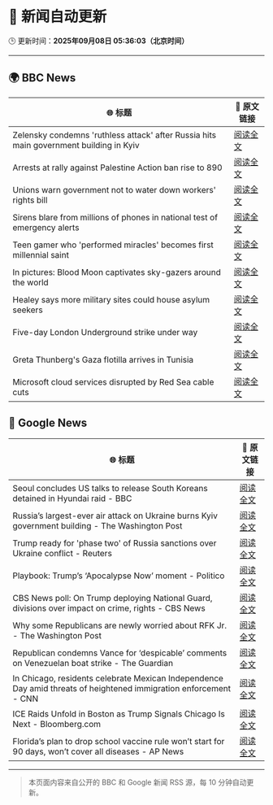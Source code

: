 # 🧠 新闻自动更新

🕒 更新时间：**2025年09月08日 05:36:03（北京时间）**

---

## 🌍 BBC News

| 🌐 标题 | 🔗 原文链接 |
|--------|-------------|
| Zelensky condemns 'ruthless attack' after Russia hits main government building in Kyiv | [阅读全文](https://www.bbc.com/news/articles/cpq5dl5y4nlo?at_medium=RSS&at_campaign=rss) |
| Arrests at rally against Palestine Action ban rise to 890 | [阅读全文](https://www.bbc.com/news/articles/c8rvly00440o?at_medium=RSS&at_campaign=rss) |
| Unions warn government not to water down workers' rights bill | [阅读全文](https://www.bbc.com/news/articles/cq65l5epl3eo?at_medium=RSS&at_campaign=rss) |
| Sirens blare from millions of phones in national test of emergency alerts | [阅读全文](https://www.bbc.com/news/articles/c2lx9x251xgo?at_medium=RSS&at_campaign=rss) |
| Teen gamer who 'performed miracles' becomes  first millennial saint | [阅读全文](https://www.bbc.com/news/articles/c5yg5me8dvlo?at_medium=RSS&at_campaign=rss) |
| In pictures: Blood Moon captivates sky-gazers around the world | [阅读全文](https://www.bbc.com/news/articles/cx25nyjl4pdo?at_medium=RSS&at_campaign=rss) |
| Healey says more military sites could house asylum seekers | [阅读全文](https://www.bbc.com/news/articles/c5yvxergw4xo?at_medium=RSS&at_campaign=rss) |
| Five-day London Underground strike under way | [阅读全文](https://www.bbc.com/news/articles/cx2rg128l68o?at_medium=RSS&at_campaign=rss) |
| Greta Thunberg's Gaza flotilla arrives in Tunisia | [阅读全文](https://www.bbc.com/news/articles/c4gjz0d366eo?at_medium=RSS&at_campaign=rss) |
| Microsoft cloud services disrupted by Red Sea cable cuts | [阅读全文](https://www.bbc.com/news/articles/c3rvx470yg8o?at_medium=RSS&at_campaign=rss) |

## 📰 Google News

| 🌐 标题 | 🔗 原文链接 |
|--------|-------------|
| Seoul concludes US talks to release South Koreans detained in Hyundai raid - BBC | [阅读全文](https://news.google.com/rss/articles/CBMiWkFVX3lxTE5oWTRLYTNwUUItaFNtbC1JMVZmMm0xVHJ6MmNsU1RlSzBjaFUzb2Z3Vk5ScGtTZ2wzY3IwbDlZTXlIbm01UkJ3VUV3QWMtUTFtc3dkZEx1YkVUd9IBX0FVX3lxTE1od0pvOWVqOXc1UEh0SXl1RUc4em9ESDloaERmbm5oWG1YU2hfOUlaYjQzNWF1RFc2YWtWZnZNM0JiUURURERNM1cyT1ZlZDgzcUFvZEw3aVlGVV9XVFFN?oc=5) |
| Russia’s largest-ever air attack on Ukraine burns Kyiv government building - The Washington Post | [阅读全文](https://news.google.com/rss/articles/CBMijAFBVV95cUxOWG8yb0R0MzhhbmNnX1dHdDVvX1pvMkVJSWFSY3gyVHRaa2ZWR0Z1a2VBbm1OZmpoaVYwejFjaEFZT1czZ2Z4OG1TSUZXcVRtSkpxcVoxeUgwM3RKX3lSTlBRZjJKSW9ZX2tOZHlBNXJmaVU5Q1hYaDg2aEpQVENnUnRKRnJMZ1pJc1RqTA?oc=5) |
| Trump ready for 'phase two' of Russia sanctions over Ukraine conflict - Reuters | [阅读全文](https://news.google.com/rss/articles/CBMirgFBVV95cUxPUjd2V3JnRmpua3lqVFNyY2ZtY0ZINGZIbkdQV3JqSDRMemFFeHU5QUpYSTBHZWszdmNRRmlGMU5TSVJkU2tTUmM4d0g5Rk5BbE1KSThhNU8yZ3VNcGVjbmhySU8zajU2TkJNQk5vQXduamNQRUd3QWVWVjJRRS1qVHBiYzhHMG0xa3BjWHBwUndNdVZuNnRWTXZPd3ZiTkZ0ZDVLU2JCVUxza0IxQnc?oc=5) |
| Playbook: Trump’s ‘Apocalypse Now’ moment - Politico | [阅读全文](https://news.google.com/rss/articles/CBMimgFBVV95cUxQbWVsU3hDdEJxcnJsWGZzdkxUWksxZ1hSTWt2aWQyMUQxWkRjUU1EbS1oZXVGZFp3ZDlKajl4RkdEOVExd3lTU0kxNUNWNUYwUDlMWlljTEFxV0JUUzNUbXNtTnZ1cDMzWlFSVldvMVl2LWVGU3dISXp3WmlsblRhaTNfTDhoaXVtUWdGelB2eGV2Rkxwa3BXLVV3?oc=5) |
| CBS News poll: On Trump deploying National Guard, divisions over impact on crime, rights - CBS News | [阅读全文](https://news.google.com/rss/articles/CBMiekFVX3lxTE5VRjktOTE1WkNWUU9tOUhqa2xfMGFUcGpWdzVXZkVuT3BIZmhGSE1jb1pvY1NWMFpaRnZJRHZMdmdndWNhZURXaXNGOVhzWEFEWk9zTzNPaXllaDBNQ3J4ZDlDS3F1endhN1RRYVY1eGpnS1B1RnFoNTR30gF_QVVfeXFMT1RYY0NRY3pacWt1blhRLWhjTlVjdzRLTlZ3bC1ablpKRVZsMzhzWWZnUUlXcFRSSXdMSTV1SmFOb1Nla1hCVlNuaXdreGt0aU95dXNCdnNXZElPYmMyQzZSMmN0ZG8wUGpTZ2lBNWd2cnVjWUx6QlVLdnhJdl9YRQ?oc=5) |
| Why some Republicans are newly worried about RFK Jr. - The Washington Post | [阅读全文](https://news.google.com/rss/articles/CBMihAFBVV95cUxQdzlHcGVhdWowQ01LX2xuRFE5ajUyRHMxVjlsaTdHQW92NmtJYWxyeW4wd0pyT1J1TDlCTjl1cU9GNGZqdjhNVnRyd1hlLUl6S2pTSVkybVhJN0U0c3VJc09VTnpkUkozbmh0WWI1YXZpWGhBMUo4SEctRDJnRWxJMVNqQ2o?oc=5) |
| Republican condemns Vance for ‘despicable’ comments on Venezuelan boat strike - The Guardian | [阅读全文](https://news.google.com/rss/articles/CBMikwFBVV95cUxNVUxtNzF4dUZyQmJxOS10ODRqYmhWZUtud3NOWG9QS1ZweTc1R3RVckRfdkRhVFVaZUFCYjh1MjdkajF2UFRMRU4xOUpRMEx5NmxpLXA0QTg1SEgtbFh4Q0Z6QkZRMlpzeFdKeHFoLV9yNXY1RWZRejNyWFpaS2dBVXVGaXc4MzJaa3VWZUE1cUN5bTQ?oc=5) |
| In Chicago, residents celebrate Mexican Independence Day amid threats of heightened immigration enforcement - CNN | [阅读全文](https://news.google.com/rss/articles/CBMic0FVX3lxTFBjbTYxbnZzTEVTb1VGdW9Ibk5sdGtTOVNxRFVoV2ZOajR3NFNiZTZOdTJfNWFZbHdNbWEwX01kQUlwZk1pSEh3S0xDSFhSVlQ1ODJMLU5VNUtRSG5yY1lqT0ZWc0xUQmt4Qlc4NTFBX0toamM?oc=5) |
| ICE Raids Unfold in Boston as Trump Signals Chicago Is Next - Bloomberg.com | [阅读全文](https://news.google.com/rss/articles/CBMitgFBVV95cUxPRUtJdXpacUphb21WckROU3pYQXA4TFpWU2hXMGhoYjNDbEVuVWFjVmdkcjBlTUJFdU53Tm1wdlcxMTJYanhJbTlyZ1F1SlNpTmhxUUU3VkRicHpVQ004MVY3UEF0TjgzR1VsNXc0THFXaHRER2gtZW9YYTNVc284aU11cC1lVUtGS19aYlBnT09nOEVxcWZTWUwycFMtdVozSnprSmhQd1RYQ0hSSDcxT0JKV3NKQQ?oc=5) |
| Florida’s plan to drop school vaccine rule won’t start for 90 days, won’t cover all diseases - AP News | [阅读全文](https://news.google.com/rss/articles/CBMimAFBVV95cUxPcFNDUXpYMjg2dDNrSjdhTkRwcmZ3ZjJ5V1Vpdmw1QUlfOUtaWFZORm43bS1yejRYZUdyLXN3eWdTeXFCSnVzN2tDTTA5QTE1QWpXbzdGQ3FMdFd0dkM3VFd1ak1uTU5kQzZSUGxfUFdZX3I5WFlRVWFOMWh3SmxvRGRyQWxINmF0cC1VLWRRUTFwMGNoOHJ2Yg?oc=5) |

---
> 本页面内容来自公开的 BBC 和 Google 新闻 RSS 源，每 10 分钟自动更新。
